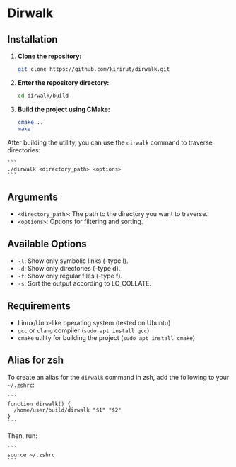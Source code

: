 # Dirwalk

## Installation

1. **Clone the repository:**

    ```bash
    git clone https://github.com/kirirut/dirwalk.git
    ```

2. **Enter the repository directory:**

    ```bash
    cd dirwalk/build
    ```

3. **Build the project using CMake:**

    ```bash
    cmake ..
    make
    ```

After building the utility, you can use the `dirwalk` command to traverse directories:

    ```
    ./dirwalk <directory_path> <options>
    ```

## Arguments

- `<directory_path>`: The path to the directory you want to traverse.
- `<options>`: Options for filtering and sorting.

## Available Options

- `-l`: Show only symbolic links (-type l).
- `-d`: Show only directories (-type d).
- `-f`: Show only regular files (-type f).
- `-s`: Sort the output according to LC_COLLATE.

## Requirements

- Linux/Unix-like operating system (tested on Ubuntu)
- `gcc` or `clang` compiler (`sudo apt install gcc`)
- `cmake` utility for building the project (`sudo apt install cmake`)

## Alias for zsh

To create an alias for the `dirwalk` command in zsh, add the following to your `~/.zshrc`:

    ```
    function dirwalk() {
      /home/user/build/dirwalk "$1" "$2"
    }
    ```

Then, run:

    ```
    source ~/.zshrc
    ```

